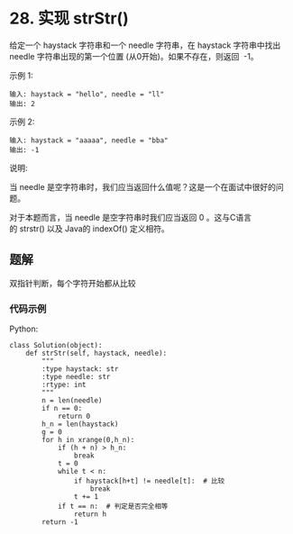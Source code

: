 # 28. 实现 strStr()

给定一个 haystack 字符串和一个 needle 字符串，在 haystack 字符串中找出 needle 字符串出现的第一个位置 (从0开始)。如果不存在，则返回  -1。

示例 1:

```
输入: haystack = "hello", needle = "ll"
输出: 2
```

示例 2:

```
输入: haystack = "aaaaa", needle = "bba"
输出: -1
```

说明:

当 needle 是空字符串时，我们应当返回什么值呢？这是一个在面试中很好的问题。

对于本题而言，当 needle 是空字符串时我们应当返回 0 。这与C语言的 strstr() 以及 Java的 indexOf() 定义相符。

## 题解

双指针判断，每个字符开始都从比较

### 代码示例

Python:

```
class Solution(object):
    def strStr(self, haystack, needle):
        """
        :type haystack: str
        :type needle: str
        :rtype: int
        """
        n = len(needle)
        if n == 0:
            return 0
        h_n = len(haystack)
        g = 0
        for h in xrange(0,h_n):
            if (h + n) > h_n:
                break
            t = 0
            while t < n:
                if haystack[h+t] != needle[t]:  # 比较
                    break
                t += 1
            if t == n:  # 判定是否完全相等
                return h
        return -1
```
